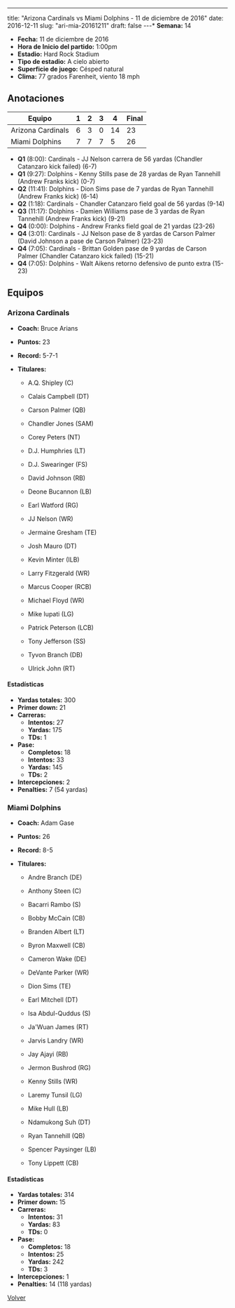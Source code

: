 ---
title: "Arizona Cardinals vs Miami Dolphins - 11 de diciembre de 2016"
date: 2016-12-11
slug: "ari-mia-20161211"
draft: false
---* **Semana:** 14
* **Fecha:** 11 de diciembre de 2016
* **Hora de Inicio del partido:** 1:00pm
* **Estadio:** Hard Rock Stadium
* **Tipo de estadio:** A cielo abierto
* **Superficie de juego:** Césped natural
* **Clima:** 77 grados Farenheit, viento 18 mph




## Anotaciones
| Equipo | 1 | 2 | 3 | 4 | Final |
|--------|---|---|---|---|-------|
| Arizona Cardinals  | 6 | 3 | 0 | 14  | 23 |
| Miami Dolphins  | 7 | 7 | 7 | 5  | 26 |
* **Q1** (8:00): Cardinals - JJ Nelson carrera de 56 yardas (Chandler Catanzaro kick failed) (6-7)
* **Q1** (9:27): Dolphins - Kenny Stills pase de 28 yardas de Ryan Tannehill (Andrew Franks kick) (0-7)
* **Q2** (11:41): Dolphins - Dion Sims pase de 7 yardas de Ryan Tannehill (Andrew Franks kick) (6-14)
* **Q2** (1:18): Cardinals - Chandler Catanzaro field goal de 56 yardas (9-14)
* **Q3** (11:17): Dolphins - Damien Williams pase de 3 yardas de Ryan Tannehill (Andrew Franks kick) (9-21)
* **Q4** (0:00): Dolphins - Andrew Franks field goal de 21 yardas (23-26)
* **Q4** (3:01): Cardinals - JJ Nelson pase de 8 yardas de Carson Palmer (David Johnson a pase de Carson Palmer) (23-23)
* **Q4** (7:05): Cardinals - Brittan Golden pase de 9 yardas de Carson Palmer (Chandler Catanzaro kick failed) (15-21)
* **Q4** (7:05): Dolphins - Walt Aikens retorno defensivo de punto extra (15-23)


## Equipos


### Arizona Cardinals
* **Coach:** Bruce Arians
* **Puntos:** 23
* **Record:** 5-7-1
* **Titulares:** 

  * A.Q. Shipley (C) 

  * Calais Campbell (DT) 

  * Carson Palmer (QB) 

  * Chandler Jones (SAM) 

  * Corey Peters (NT) 

  * D.J. Humphries (LT) 

  * D.J. Swearinger (FS) 

  * David Johnson (RB) 

  * Deone Bucannon (LB) 

  * Earl Watford (RG) 

  * JJ Nelson (WR) 

  * Jermaine Gresham (TE) 

  * Josh Mauro (DT) 

  * Kevin Minter (ILB) 

  * Larry Fitzgerald (WR) 

  * Marcus Cooper (RCB) 

  * Michael Floyd (WR) 

  * Mike Iupati (LG) 

  * Patrick Peterson (LCB) 

  * Tony Jefferson (SS) 

  * Tyvon Branch (DB) 

  * Ulrick John (RT) 

#### Estadísticas
* **Yardas totales:** 300
* **Primer down:** 21
* **Carreras:**
  * **Intentos:** 27
  * **Yardas:** 175
  * **TDs:** 1
* **Pase:**
  * **Completos:** 18
  * **Intentos:** 33
  * **Yardas:** 145
  * **TDs:** 2
* **Intercepciones:** 2
* **Penalties:** 7 (54 yardas)

### Miami Dolphins
* **Coach:** Adam Gase
* **Puntos:** 26
* **Record:** 8-5
* **Titulares:** 

  * Andre Branch (DE) 

  * Anthony Steen (C) 

  * Bacarri Rambo (S) 

  * Bobby McCain (CB) 

  * Branden Albert (LT) 

  * Byron Maxwell (CB) 

  * Cameron Wake (DE) 

  * DeVante Parker (WR) 

  * Dion Sims (TE) 

  * Earl Mitchell (DT) 

  * Isa Abdul-Quddus (S) 

  * Ja'Wuan James (RT) 

  * Jarvis Landry (WR) 

  * Jay Ajayi (RB) 

  * Jermon Bushrod (RG) 

  * Kenny Stills (WR) 

  * Laremy Tunsil (LG) 

  * Mike Hull (LB) 

  * Ndamukong Suh (DT) 

  * Ryan Tannehill (QB) 

  * Spencer Paysinger (LB) 

  * Tony Lippett (CB) 

#### Estadísticas
* **Yardas totales:** 314
* **Primer down:** 15
* **Carreras:**
  * **Intentos:** 31
  * **Yardas:** 83
  * **TDs:** 0
* **Pase:**
  * **Completos:** 18
  * **Intentos:** 25
  * **Yardas:** 242
  * **TDs:** 3
* **Intercepciones:** 1
* **Penalties:** 14 (118 yardas)


[Volver](/historia/2016)
